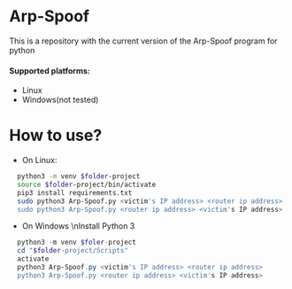 # Arp-Spoof
This is a repository with the current version of the Arp-Spoof program for python
#### Supported platforms:
* Linux
* Windows(not tested)
# How to use?
* On Linux:
```bash
  python3 -m venv $folder-project
  source $folder-project/bin/activate
  pip3 install requirements.txt
  sudo python3 Arp-Spoof.py <victim's IP address> <router ip address>
  sudo python3 Arp-Spoof.py <router ip address> <victim's IP address>
```
* On Windows
  \nInstall Python 3
```Powershell
  python3 -m venv $foler-project
  cd "$folder-project/Scripts"
  activate
  python3 Arp-Spoof.py <victim's IP address> <router ip address>
  python3 Arp-Spoof.py <router ip address> <victim's IP address>
```
